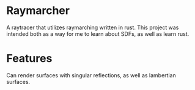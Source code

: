 # Raymarcher

A raytracer that utilizes raymarching written in rust. This project was intended both as a way
for me to learn about SDFs, as well as learn rust.

# Features

Can render surfaces with singular reflections, as well as lambertian surfaces.

